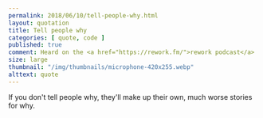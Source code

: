 ```yaml
---
permalink: 2018/06/10/tell-people-why.html
layout: quotation
title: Tell people why
categories: [ quote, code ]
published: true
comment: Heard on the <a href="https://rework.fm/">rework podcast</a> ...
size: large
thumbnail: "/img/thumbnails/microphone-420x255.webp"
alttext: quote
---
```


If you don't tell people why, they'll make up their own, much worse stories for why.
